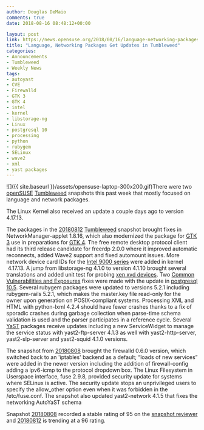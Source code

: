 ```yaml
---
author: Douglas DeMaio
comments: true
date: 2018-08-16 08:48:12+00:00

layout: post
link: https://news.opensuse.org/2018/08/16/language-networking-packages-get-updates-in-tumbleweed/
title: "Language, Networking Packages Get Updates in Tumbleweed"
categories:
- Announcements
- Tumbleweed
- Weekly News
tags:
- autoyast
- CVE
- Firewalld
- GTK 3
- GTK 4
- intel
- kernel
- libstorage-ng
- Linux
- postgresql 10
- processing
- python
- rubygem
- SELinux
- wave2
- xml
- yast packages
---
```

![]({{ site.baseurl }}/assets/opensuse-laptop-300x200.gif)There were two [openSUSE](https://www.opensuse.org/) [Tumbleweed](https://en.opensuse.org/Portal:Tumbleweed) snapshots this past week that mostly focused on language and network packages.

The Linux Kernel also received an update a couple days ago to version 4.17.13.

The packages in the [20180812](https://lists.opensuse.org/opensuse-factory/2018-08/msg00181.html) [Tumbleweed](https://en.opensuse.org/Portal:Tumbleweed) snapshot brought fixes in NetworkManager-applet 1.8.16, which also modernized the package for [GTK 3](https://www.gtk.org/) use in preparations for [GTK 4](https://blog.gtk.org/2017/08/07/progress-towards-gtk-4/). The free remote desktop protocol client had its third release candidate for freerdp 2.0.0 where it improved automatic reconnects, added Wave2 support and fixed automount issues. More network device card IDs for the [Intel 9000 series](https://ark.intel.com/products/series/28961/Intel-Itanium-Processor-9000-Series) were added in kernel  4.17.13. A jump from libstorage-ng 4.1.0 to version 4.1.10 brought several translations and added unit test for probing [xen xvd devices](https://xenproject.org/). Two [Common Vulnerabilities and Exposures](https://en.wikipedia.org/wiki/Common_Vulnerabilities_and_Exposures) fixes were made with the update in [postgresql 10.5](https://www.postgresql.org/docs/current/static/release-10-5.html). Several rubygem packages were updated to versions 5.2.1 including rubygem-rails 5.2.1, which makes the master.key file read-only for the owner upon generation on POSIX-compliant systems. Processing XML and HTML with python-lxml 4.2.4 should have fewer crashes thanks to a fix of sporadic crashes during garbage collection when parse-time schema validation is used and the parser participates in a reference cycle. Several [YaST](https://en.opensuse.org/Portal:YaST) packages receive updates including a new ServiceWidget to manage the service status with yast2-ftp-server 4.1.3 as well with yast2-http-server, yast2-slp-server and yast2-squid 4.1.0 versions.

The snapshot from [20180808](https://lists.opensuse.org/opensuse-factory/2018-08/msg00165.html) brought the firewalld 0.6.0 version, which switched back to an 'iptables' backend as a default; “loads of new services” were added in the newer version including the addition of firewall-config adding a ipv6-icmp to the protocol dropdown box. The Linux Filesystem in Userspace interface, fuse 2.9.8, provided security update for systems where SELinux is active. The security update stops an unprivileged users to specify the allow_other option even when it was forbidden in the /etc/fuse.conf. The snapshot also updated yast2-network 4.1.5 that fixes the networking AutoYaST schema

Snapshot [20180808](https://lists.opensuse.org/opensuse-factory/2018-08/msg00165.html) recorded a stable rating of 95 on the [snapshot reviewer](http://review.tumbleweed.boombatower.com/) and [20180812](https://lists.opensuse.org/opensuse-factory/2018-08/msg00181.html) is trending at a 96 rating.		

